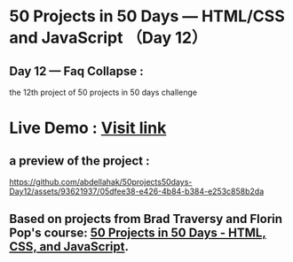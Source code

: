 # 50 Projects in 50 Days — HTML/CSS and JavaScript （Day 12）

## Day 12 — Faq Collapse :

the 12th project of 50 projects in 50 days challenge

# Live Demo : <a href="https://abdellahak.github.io/50projects50days-Day12/">Visit link</a>

## a preview of the project :






https://github.com/abdellahak/50projects50days-Day12/assets/93621937/05dfee38-e426-4b84-b384-e253c858b2da








## Based on projects from Brad Traversy and Florin Pop's course: <a href="https://50projects50days.com">50 Projects in 50 Days - HTML, CSS, and JavaScript</a>.
